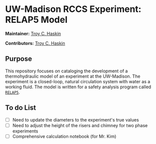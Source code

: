 UW-Madison RCCS Experiment: <br/> RELAP5 Model
==========================================

**Maintainer:** 
[Troy C. Haskin](https://github.com/troyhaskin "Troy's GitHub webpage")

**Contributors:**
[Troy C. Haskin](https://github.com/troyhaskin "Troy's GitHub webpage")


Purpose
-------
This repository focuses on cataloging the development of a thermohydraulic model of an experiment at the UW-Madison.
The experiment is a closed-loop, natural circulation system with water as a working fluid.
The model is written for a safety analysis program called [`RELAP5`](http://www.inl.gov/relap5/ "RELAP5 webpage link").

 To do List
------------
- [ ] Need to update the diameters to the experiment's true values
- [ ] Need to adjust the height of the risers and chimney for two phase experiments
- [ ] Comprehensive calculation notebook (for Mr. Kim)
